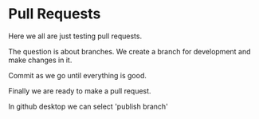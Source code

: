 # Pull Requests

Here we all are just testing pull requests.

The question is about branches. We create a branch for development and make changes in it.

Commit as we go until everything is good.

Finally we are ready to make a pull request.

In github desktop we can select 'publish branch'
